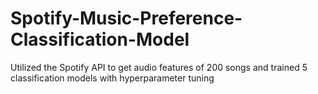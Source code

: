# Spotify-Music-Preference-Classification-Model
Utilized the Spotify API to get audio features of 200 songs and trained 5 classification models with hyperparameter tuning
